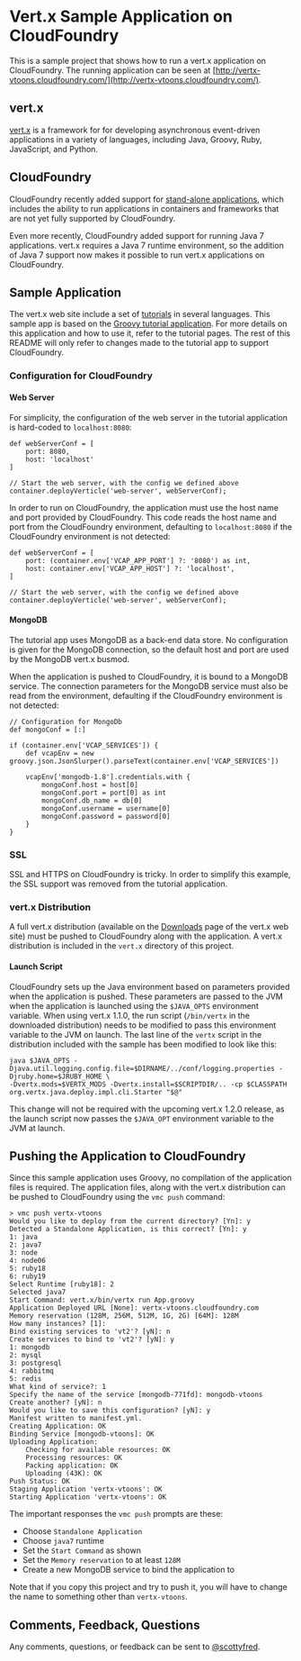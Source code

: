 # Vert.x Sample Application on CloudFoundry

This is a sample project that shows how to run a vert.x application on CloudFoundry. The running application can be seen at [http://vertx-vtoons.cloudfoundry.com/](http://vertx-vtoons.cloudfoundry.com/).

## vert.x

[vert.x](http://vertx.io/) is a framework for for developing asynchronous event-driven applications in a variety of languages, including Java, Groovy, Ruby, JavaScript, and Python.

## CloudFoundry

CloudFoundry recently added support for [stand-alone applications](http://blog.cloudfoundry.com/2012/05/11/running-standalone-web-applications-on-cloud-foundry/), which includes the ability to run applications in containers and frameworks that are not yet fully supported by CloudFoundry. 

Even more recently, CloudFoundry added support for running Java 7 applications. vert.x requires a Java 7 runtime environment, so the addition of Java 7 support  now makes it possible to run vert.x applications on CloudFoundry. 

## Sample Application

The vert.x web site include a set of [tutorials](http://vertx.io/tutorials.html) in several languages. This sample app is based on the [Groovy tutorial application](http://vertx.io/groovy_web_tutorial.html). For more details on this application and how to use it, refer to the tutorial pages. The rest of this README will only refer to changes made to the tutorial app to support CloudFoundry. 

### Configuration for CloudFoundry

#### Web Server

For simplicity, the configuration of the web server in the tutorial application is hard-coded to `localhost:8080`:

    def webServerConf = [
        port: 8080,
        host: 'localhost'
    ]

    // Start the web server, with the config we defined above
    container.deployVerticle('web-server', webServerConf);

In order to run on CloudFoundry, the application must use the host name and port provided by CloudFoundry. This code reads the host name and port from the CloudFoundry environment, defaulting to `localhost:8080` if the CloudFoundry environment is not detected:

    def webServerConf = [
        port: (container.env['VCAP_APP_PORT'] ?: '8080') as int,
        host: container.env['VCAP_APP_HOST'] ?: 'localhost',
    ]

    // Start the web server, with the config we defined above
    container.deployVerticle('web-server', webServerConf);

#### MongoDB

The tutorial app uses MongoDB as a back-end data store. No configuration is given for the MongoDB connection, so the default host and port are used by the MongoDB vert.x busmod. 

When the application is pushed to CloudFoundry, it is bound to a MongoDB service. The connection parameters for the MongoDB service must also be read from the environment, defaulting if the CloudFoundry environment is not detected:

    // Configuration for MongoDb 
    def mongoConf = [:]

    if (container.env['VCAP_SERVICES']) {
        def vcapEnv = new groovy.json.JsonSlurper().parseText(container.env['VCAP_SERVICES'])

        vcapEnv['mongodb-1.8'].credentials.with {
            mongoConf.host = host[0]
            mongoConf.port = port[0] as int
            mongoConf.db_name = db[0]
            mongoConf.username = username[0]
            mongoConf.password = password[0]
        }
    }

### SSL

SSL and HTTPS on CloudFoundry is tricky. In order to simplify this example, the SSL support was removed from the tutorial application. 

### vert.x Distribution

A full vert.x distribution (available on the [Downloads](http://vertx.io/downloads.html) page of the vert.x web site) must be pushed to CloudFoundry along with the application. A vert.x distribution is included in the `vert.x` directory of this project.

#### Launch Script

CloudFoundry sets up the Java environment based on parameters provided when the application is pushed. These parameters are passed to the JVM when the application is launched using the `$JAVA_OPTS` environment variable. When using vert.x 1.1.0, the run script (`/bin/vertx` in the downloaded distribution) needs to be modified to pass this environment variable to the JVM on launch. The last line of the `vertx` script in the distribution included with the sample has been modified to look like this: 

    java $JAVA_OPTS -Djava.util.logging.config.file=$DIRNAME/../conf/logging.properties -Djruby.home=$JRUBY_HOME \
    -Dvertx.mods=$VERTX_MODS -Dvertx.install=$SCRIPTDIR/.. -cp $CLASSPATH org.vertx.java.deploy.impl.cli.Starter "$@"
    
This change will not be required with the upcoming vert.x 1.2.0 release, as the launch script now passes the `$JAVA_OPT` environment variable to the JVM at launch.

## Pushing the Application to CloudFoundry

Since this sample application uses Groovy, no compilation of the application files is required. The application files, along with the vert.x distribution can be pushed to CloudFoundry using the `vmc push` command: 

    > vmc push vertx-vtoons
    Would you like to deploy from the current directory? [Yn]: y
    Detected a Standalone Application, is this correct? [Yn]: y
    1: java
    2: java7
    3: node
    4: node06
    5: ruby18
    6: ruby19
    Select Runtime [ruby18]: 2
    Selected java7
    Start Command: vert.x/bin/vertx run App.groovy
    Application Deployed URL [None]: vertx-vtoons.cloudfoundry.com
    Memory reservation (128M, 256M, 512M, 1G, 2G) [64M]: 128M
    How many instances? [1]: 
    Bind existing services to 'vt2'? [yN]: n
    Create services to bind to 'vt2'? [yN]: y
    1: mongodb
    2: mysql
    3: postgresql
    4: rabbitmq
    5: redis
    What kind of service?: 1
    Specify the name of the service [mongodb-771fd]: mongodb-vtoons
    Create another? [yN]: n
    Would you like to save this configuration? [yN]: y
    Manifest written to manifest.yml.
    Creating Application: OK
    Binding Service [mongodb-vtoons]: OK
    Uploading Application:
        Checking for available resources: OK
        Processing resources: OK
        Packing application: OK
        Uploading (43K): OK   
    Push Status: OK
    Staging Application 'vertx-vtoons': OK                                                   
    Starting Application 'vertx-vtoons': OK

The important responses the `vmc push` prompts are these:

* Choose `Standalone Application`
* Choose `java7` runtime
* Set the `Start Command` as shown
* Set the `Memory reservation` to at least `128M`
* Create a new MongoDB service to bind the application to

Note that if you copy this project and try to push it, you will have to change the name to something other than `vertx-vtoons`.

## Comments, Feedback, Questions

Any comments, questions, or feedback can be sent to [@scottyfred](https://twitter.com/scottyfred).


